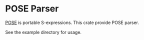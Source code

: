 # POSE Parser

[POSE](https://github.com/s-expressions/pose) is portable S-expressions. This crate provide POSE parser.

See the example directory for usage.

